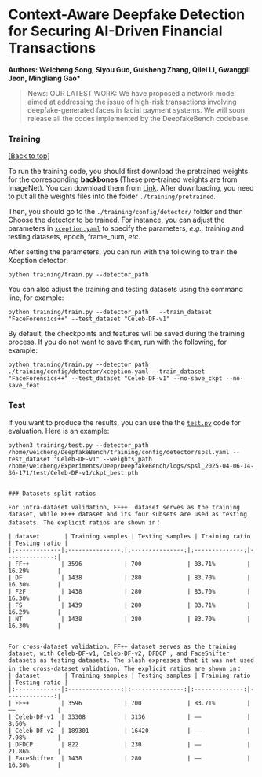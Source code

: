 # Context-Aware Deepfake Detection for Securing AI-Driven Financial Transactions
<b> Authors: Weicheng Song</a>, Siyou Guo</a>, Guisheng Zhang</a>, Qilei Li</a>, Gwanggil Jeon</a>, Mingliang Gao*</a>  </b>


> News:
> OUR LATEST WORK:  We have proposed a network model aimed at addressing the issue of high-risk transactions involving deepfake-generated faces in facial payment systems.  We will soon release all the codes implemented by the DeepfakeBench codebase.


### Training 

<a href="#top">[Back to top]</a>

To run the training code, you should first download the pretrained weights for the corresponding **backbones** (These pre-trained weights are from ImageNet). You can download them from [Link](https://github.com/SCLBD/DeepfakeBench/releases/download/v1.0.0/pretrained.zip). After downloading, you need to put all the weights files into the folder `./training/pretrained`.

Then, you should go to the `./training/config/detector/` folder and then Choose the detector to be trained. For instance, you can adjust the parameters in [`xception.yaml`](./training/config/detector/xception.yaml) to specify the parameters, *e.g.,* training and testing datasets, epoch, frame_num, *etc*.

After setting the parameters, you can run with the following to train the Xception detector:

```
python training/train.py --detector_path 
```

You can also adjust the training and testing datasets using the command line, for example:

```
python training/train.py --detector_path   --train_dataset "FaceForensics++" --test_dataset "Celeb-DF-v1"
```

By default, the checkpoints and features will be saved during the training process. If you do not want to save them, run with the following, for example:

```
python training/train.py --detector_path ./training/config/detector/xception.yaml --train_dataset "FaceForensics++" --test_dataset "Celeb-DF-v1" --no-save_ckpt --no-save_feat
```

### Test

If you want to produce the results, you can use the the [`test.py`](./training/test.py) code for evaluation. Here is an example:

```
python3 training/test.py --detector_path /home/weicheng/DeepfakeBench/training/config/detector/spsl.yaml --test_dataset "Celeb-DF-v1" --weights_path /home/weicheng/Experiments/Deep/DeepfakeBench/logs/spsl_2025-04-06-14-36-171/test/Celeb-DF-v1/ckpt_best.pth


### Datasets split ratios

For intra-dataset validation, FF++  dataset serves as the training dataset, while FF++ dataset and its four subsets are used as testing datasets. The explicit ratios are shown in：

| dataset       | Training samples | Testing samples | Training ratio | Testing ratio |
|:-------------|:---------------:|:---------------:|:--------------:|--------------:|
| FF++         | 3596            | 700             | 83.71%         | 16.29%        |
| DF           | 1438            | 280             | 83.70%         | 16.30%        |
| F2F          | 1438            | 280             | 83.70%         | 16.30%        |
| FS           | 1439            | 280             | 83.71%         | 16.29%        |
| NT           | 1438            | 280             | 83.70%         | 16.30%        |


For cross-dataset validation, FF++ dataset serves as the training dataset, with Celeb-DF-v1, Celeb-DF-v2, DFDCP , and FaceShifter  datasets as testing datasets. The slash expresses that it was not used in the cross-dataset validation. The explicit ratios are shown in：
| dataset       | Training samples | Testing samples | Training ratio | Testing ratio |
|:-------------|:---------------:|:---------------:|:--------------:|--------------:|
| FF++         | 3596            | 700             | 83.71%         | ——            |
| Celeb-DF-v1  | 33308           | 3136            | ——             | 8.60%         |
| Celeb-DF-v2  | 189301          | 16420           | ——             | 7.98%         |
| DFDCP        | 822             | 230             | ——             | 21.86%        |
| FaceShifter  | 1438            | 280             | ——             | 16.30%        |